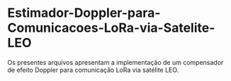 # Estimador-Doppler-para-Comunicacoes-LoRa-via-Satelite-LEO
Os presentes arquivos apresentam a implementação de um compensador de efeito Doppler para comunicação LoRa via satélite LEO.
